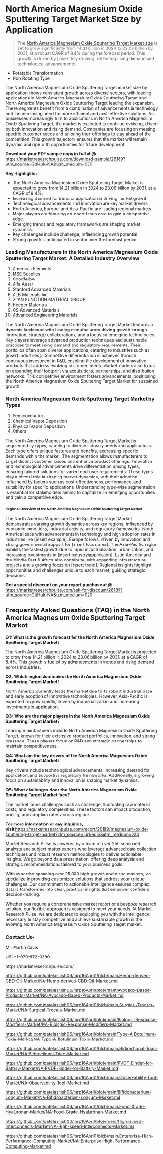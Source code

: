 <h1>North America Magnesium Oxide Sputtering Target Market&nbsp;Size by Application</h1><blockquote><p>The <a href="https://marketresearchpulse.com/download-sample/26189?utm_source=GitHub-NA&amp;utm_medium=020">North America Magnesium Oxide Sputtering Target Market size</a> is set to grow significantly from 14.21 billion in 2024 to 23.06 billion by 2031, at a robust CAGR of 8.4% during the forecast period. This growth is driven by [insert key drivers], reflecting rising demand and technological advancements.</p></blockquote><ul><li>Rotatable Transformation<li> Non Rotating Type</li></ul><p>The North America Magnesium Oxide Sputtering Target market size by application shows consistent growth across diverse sectors, with leading applications in North America Magnesium Oxide Sputtering Target and North America Magnesium Oxide Sputtering Target leading the expansion. These segments benefit from a combination of advancements in technology and the increasing need for more efficient and cost-effective solutions. As businesses increasingly turn to applications in North America Magnesium Oxide Sputtering Target, the market is expected to continue evolving, driven by both innovation and rising demand. Companies are focusing on meeting specific customer needs and tailoring their offerings to stay ahead of the competition. This growth trajectory ensures that the market will remain dynamic and ripe with opportunities for future development.</p><p><strong>Download your PDF sample copy in full at @ </strong><a href="https://marketresearchpulse.com/download-sample/26189?utm_source=GitHub-NA&amp;utm_medium=020">https://marketresearchpulse.com/download-sample/26189?utm_source=GitHub-NA&amp;utm_medium=020</a></p><p><strong>Key Highlights: </strong></p><ul><li>The North America Magnesium Oxide Sputtering Target Market is expected to grow from 14.21 billion in 2024 to 23.06 billion by 2031, at a CAGR of 8.4%.</li><li>Increasing demand for trend or application is driving market growth.</li><li>Technological advancements and innovation are key market drivers.</li><li>North America, Europe, and Asia-Pacific are leading regional markets.</li><li>Major players are focusing on insert focus area to gain a competitive edge.</li><li>Emerging trends and regulatory frameworks are shaping market dynamics.</li><li>Key challenges include challenge, influencing growth potential.</li><li>Strong growth is anticipated in sector over the forecast period.</li></ul><h3>Leading Manufacturers in the North America Magnesium Oxide Sputtering Target Market: A Detailed Industry Overview</h3><ol><li>American Elements</li><li>MSE Supplies</li><li>Goodfellow</li><li>Alfa Aesar</li><li>Stanford Advanced Materials</li><li>ALB Materials Inc</li><li>XI'AN FUNCTION MATERIAL GROUP</li><li>Heeger Materials</li><li>QS Advanced Materials</li><li>Advanced Engineering Materials</li></ol><div class="flex max-w-full flex-col flex-grow"><div class="min-h-8 text-message flex w-full flex-col items-end gap-2 whitespace-normal break-words [.text-message+&amp;]:mt-5" dir="auto" data-message-author-role="assistant" data-message-id="fd8432e4-4910-450d-b182-61b7bfb0a01f" data-message-model-slug="gpt-4o"><div class="flex w-full flex-col gap-1 empty:hidden first:pt-[3px]"><div class="markdown prose w-full break-words dark:prose-invert light"><p>The North America Magnesium Oxide Sputtering Target Market features a dynamic landscape with leading manufacturers driving growth through innovation, strategic collaborations, and a focus on emerging technologies. Key players leverage advanced production techniques and sustainable practices to meet rising demand and regulatory requirements. Their portfolios often span diverse applications, catering to industries such as [insert industries]. Competitive differentiation is achieved through continuous investment in R&amp;D, enabling the development of innovative products that address evolving customer needs. Market leaders also focus on expanding their footprint via acquisitions, partnerships, and distribution networks. This competitive environment fosters advancements, positioning the North America Magnesium Oxide Sputtering Target Market for sustained growth.</p></div></div></div></div><h3>North America Magnesium Oxide Sputtering Target Market by Types</h3><ol><li>Semiconductor<li> Chemical Vapor Deposition<li> Physical Vapor Deposition<li> Others</li></ol><div class="flex max-w-full flex-col flex-grow"><div class="min-h-8 text-message flex w-full flex-col items-end gap-2 whitespace-normal break-words [.text-message+&amp;]:mt-5" dir="auto" data-message-author-role="assistant" data-message-id="084470be-0bb7-4664-bddf-5156b4f41249" data-message-model-slug="gpt-4o-mini"><div class="flex w-full flex-col gap-1 empty:hidden first:pt-[3px]"><div class="markdown prose w-full break-words dark:prose-invert light"><p>The North America Magnesium Oxide Sputtering Target Market is segmented by types, catering to diverse industry needs and applications. Each type offers unique features and benefits, addressing specific demands within the market. The segmentation allows manufacturers to target distinct customer bases and enhance product offerings. Innovation and technological advancements drive differentiation among types, ensuring tailored solutions for varied end-user requirements. These types play a pivotal role in shaping market dynamics, with their adoption influenced by factors such as cost-effectiveness, performance, and suitability for specific applications. Understanding type-wise segmentation is essential for stakeholders aiming to capitalize on emerging opportunities and gain a competitive edge.</p></div></div></div></div><h3><span style="font-size: 11px;">Regional Overview of the North America Magnesium Oxide Sputtering Target Market</span></h3><div class="flex max-w-full flex-col flex-grow"><div class="min-h-8 text-message flex w-full flex-col items-end gap-2 whitespace-normal break-words [.text-message+&amp;]:mt-5" dir="auto" data-message-author-role="assistant" data-message-id="e9038762-ce64-4e30-91c9-9bd413514231" data-message-model-slug="gpt-4o-mini"><div class="flex w-full flex-col gap-1 empty:hidden first:pt-[3px]"><div class="markdown prose w-full break-words dark:prose-invert light"><p>The North America Magnesium Oxide Sputtering Target Market demonstrates varying growth dynamics across key regions, influenced by economic conditions, industrial activity, and regulatory frameworks. North America leads with advancements in technology and high adoption rates in industries like [insert example]. Europe follows, driven by innovation and strong governmental support for [insert focus area]. The Asia-Pacific region exhibits the fastest growth due to rapid industrialization, urbanization, and increasing investments in [insert industry/application]. Latin America and the Middle East &amp; Africa also contribute, with expanding infrastructure projects and a growing focus on [insert trend]. Regional insights highlight opportunities and challenges unique to each market, guiding strategic decisions.</p></div></div></div></div><p><strong>Get a special discount on your report purchase at @ </strong><a href="https://marketresearchpulse.com/ask-for-discount/26189?utm_source=GitHub-NA&amp;utm_medium=020">https://marketresearchpulse.com/ask-for-discount/26189?utm_source=GitHub-NA&amp;utm_medium=020</a></p><h2>Frequently Asked Questions (FAQ) in the North America Magnesium Oxide Sputtering Target Market</h2><p><strong>Q1: What is the growth forecast for the North America Magnesium Oxide Sputtering Target Market?</strong></p><p>The North America Magnesium Oxide Sputtering Target Market is projected to grow from 14.21 billion in 2024 to 23.06 billion by 2031, at a CAGR of 8.4%. This growth is fueled by advancements in trends and rising demand across industries.</p><p><strong>Q2: Which region dominates the North America Magnesium Oxide Sputtering Target Market?</strong></p><p>North America currently leads the market due to its robust industrial base and early adoption of innovative technologies. However, Asia-Pacific is expected to grow rapidly, driven by industrialization and increasing investments in application.</p><p><strong>Q3: Who are the major players in the North America Magnesium Oxide Sputtering Target Market?</strong></p><p>Leading manufacturers include North America Magnesium Oxide Sputtering Target, known for their extensive product portfolios, innovation, and strong presence. These players focus on R&amp;D and strategic partnerships to maintain competitiveness.</p><p><strong>Q4: What are the key drivers of the North America Magnesium Oxide Sputtering Target Market?</strong></p><p>Key drivers include technological advancements, increasing demand for application, and supportive regulatory frameworks. Additionally, a growing focus on sustainability and innovation is shaping market dynamics.</p><p><strong>Q5: What challenges does the North America Magnesium Oxide Sputtering Target Market face?</strong></p><p>The market faces challenges such as challenge, fluctuating raw material costs, and regulatory complexities. These factors can impact production, pricing, and adoption rates across regions.</p><p><strong>For more information or any inquiries, visit&nbsp;</strong><a href="https://marketresearchpulse.com/report/26189/magnesium-oxide-sputtering-target-market?utm_source=Linkedin&utm_medium=020">https://marketresearchpulse.com/report/26189/magnesium-oxide-sputtering-target-market?utm_source=Linkedin&utm_medium=020</a></p><p>Market Research Pulse is powered by a team of over 250 seasoned analysts and subject matter experts who leverage advanced data collection techniques and robust research methodologies to deliver actionable insights. We go beyond data presentation, offering deep analysis and strategic recommendations tailored to your business goals.</p><p>With expertise spanning over 25,000 high-growth and niche markets, we specialize in providing customized solutions that address your unique challenges. Our commitment to actionable intelligence ensures complex data is transformed into clear, practical insights that empower confident decision-making.</p><p>Whether you require a comprehensive market report or a bespoke research solution, our flexible approach is designed to meet your needs. At Market Research Pulse, we are dedicated to equipping you with the intelligence necessary to stay competitive and achieve sustainable growth in the evolving North America Magnesium Oxide Sputtering Target market.</p><h3><strong>Contact Us-</strong></h3><p>Mr. Martin Davis</p><p>US: +1-970-672-0390</p><p>https://marketresearchpulse.com/</p><p><a href="https://github.com/patelashish06/mrp16April1/blob/main/Hemp-derived-CBD-Oil-Market/NA-Hemp-derived-CBD-Oil-Market.md">https://github.com/patelashish06/mrp16April1/blob/main/Hemp-derived-CBD-Oil-Market/NA-Hemp-derived-CBD-Oil-Market.md</a></p><p><a href="https://github.com/patelashish06/mrp16April/blob/main/Avocado-Based-Products-Market/NA-Avocado-Based-Products-Market.md">https://github.com/patelashish06/mrp16April/blob/main/Avocado-Based-Products-Market/NA-Avocado-Based-Products-Market.md</a></p><p><a href="https://github.com/patelashish06/mrp16April1/blob/main/Surgical-Trocars-Market/NA-Surgical-Trocars-Market.md">https://github.com/patelashish06/mrp16April1/blob/main/Surgical-Trocars-Market/NA-Surgical-Trocars-Market.md</a></p><p><a href="https://github.com/patelashish06/mrp16April/blob/main/Biologic-Response-Modifiers-Market/NA-Biologic-Response-Modifiers-Market.md">https://github.com/patelashish06/mrp16April/blob/main/Biologic-Response-Modifiers-Market/NA-Biologic-Response-Modifiers-Market.md</a></p><p><a href="https://github.com/patelashish06/mrp16April/blob/main/Type-A-Botulinum-Toxin-Market/NA-Type-A-Botulinum-Toxin-Market.md">https://github.com/patelashish06/mrp16April/blob/main/Type-A-Botulinum-Toxin-Market/NA-Type-A-Botulinum-Toxin-Market.md</a></p><p><a href="https://github.com/patelashish06/mrp16April1/blob/main/Bidirectional-Triac-Market/NA-Bidirectional-Triac-Market.md">https://github.com/patelashish06/mrp16April1/blob/main/Bidirectional-Triac-Market/NA-Bidirectional-Triac-Market.md</a></p><p><a href="https://github.com/patelashish06/mrp16April/blob/main/PVDF-Binder-for-Battery-Market/NA-PVDF-Binder-for-Battery-Market.md">https://github.com/patelashish06/mrp16April/blob/main/PVDF-Binder-for-Battery-Market/NA-PVDF-Binder-for-Battery-Market.md</a></p><p><a href="https://github.com/patelashish06/mrp16April1/blob/main/Observability-Tool-Market/NA-Observability-Tool-Market.md">https://github.com/patelashish06/mrp16April1/blob/main/Observability-Tool-Market/NA-Observability-Tool-Market.md</a></p><p><a href="https://github.com/patelashish06/mrp16April/blob/main/Bifidobacterium-Longum-Market/NA-Bifidobacterium-Longum-Market.md">https://github.com/patelashish06/mrp16April/blob/main/Bifidobacterium-Longum-Market/NA-Bifidobacterium-Longum-Market.md</a></p><p><a href="https://github.com/patelashish06/mrp16April1/blob/main/Food-Grade-Hyaluronan-Market/NA-Food-Grade-Hyaluronan-Market.md">https://github.com/patelashish06/mrp16April1/blob/main/Food-Grade-Hyaluronan-Market/NA-Food-Grade-Hyaluronan-Market.md</a></p><p><a href="https://github.com/patelashish06/mrp16April/blob/main/High-speed-Interconnects-Market/NA-High-speed-Interconnects-Market.md">https://github.com/patelashish06/mrp16April/blob/main/High-speed-Interconnects-Market/NA-High-speed-Interconnects-Market.md</a></p><p><a href="https://github.com/patelashish06/mrp16April1/blob/main/Enterprise-High-Performance-Computing-Market/NA-Enterprise-High-Performance-Computing-Market.md">https://github.com/patelashish06/mrp16April1/blob/main/Enterprise-High-Performance-Computing-Market/NA-Enterprise-High-Performance-Computing-Market.md</a></p>